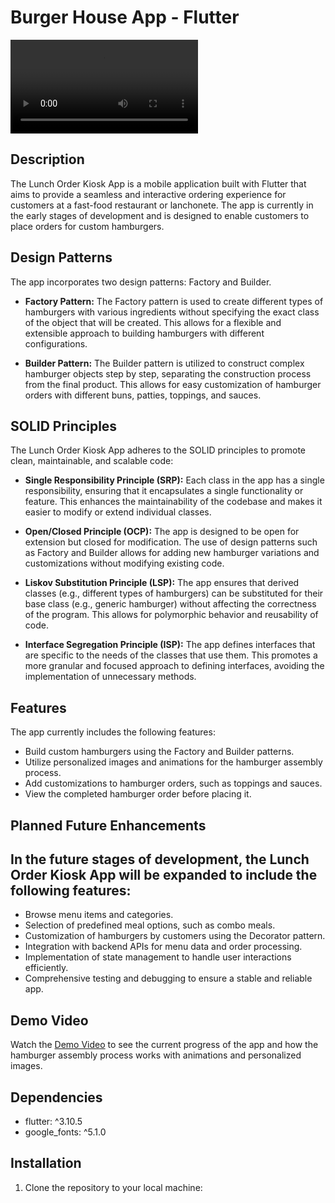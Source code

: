 # Burger House App - Flutter

![App Demo](https://www.dropbox.com/scl/fi/bqet1y05g9wx81gbz31qj/video-linkedin.mp4?rlkey=be1qrru0e1trnwbew272lkb4i&dl=0)

## Description

The Lunch Order Kiosk App is a mobile application built with Flutter that aims to provide a seamless and interactive ordering experience for customers at a fast-food restaurant or lanchonete. The app is currently in the early stages of development and is designed to enable customers to place orders for custom hamburgers.

## Design Patterns

The app incorporates two design patterns: Factory and Builder.

- **Factory Pattern:** The Factory pattern is used to create different types of hamburgers with various ingredients without specifying the exact class of the object that will be created. This allows for a flexible and extensible approach to building hamburgers with different configurations.

- **Builder Pattern:** The Builder pattern is utilized to construct complex hamburger objects step by step, separating the construction process from the final product. This allows for easy customization of hamburger orders with different buns, patties, toppings, and sauces.

## SOLID Principles

The Lunch Order Kiosk App adheres to the SOLID principles to promote clean, maintainable, and scalable code:

- **Single Responsibility Principle (SRP):** Each class in the app has a single responsibility, ensuring that it encapsulates a single functionality or feature. This enhances the maintainability of the codebase and makes it easier to modify or extend individual classes.

- **Open/Closed Principle (OCP):** The app is designed to be open for extension but closed for modification. The use of design patterns such as Factory and Builder allows for adding new hamburger variations and customizations without modifying existing code.

- **Liskov Substitution Principle (LSP):** The app ensures that derived classes (e.g., different types of hamburgers) can be substituted for their base class (e.g., generic hamburger) without affecting the correctness of the program. This allows for polymorphic behavior and reusability of code.

- **Interface Segregation Principle (ISP):** The app defines interfaces that are specific to the needs of the classes that use them. This promotes a more granular and focused approach to defining interfaces, avoiding the implementation of unnecessary methods.


## Features

The app currently includes the following features:

- Build custom hamburgers using the Factory and Builder patterns.
- Utilize personalized images and animations for the hamburger assembly process.
- Add customizations to hamburger orders, such as toppings and sauces.
- View the completed hamburger order before placing it.

## Planned Future Enhancements

In the future stages of development, the Lunch Order Kiosk App will be expanded to include the following features:
- 
- Browse menu items and categories.
- Selection of predefined meal options, such as combo meals.
- Customization of hamburgers by customers using the Decorator pattern.
- Integration with backend APIs for menu data and order processing.
- Implementation of state management to handle user interactions efficiently.
- Comprehensive testing and debugging to ensure a stable and reliable app.

## Demo Video

Watch the [Demo Video](https://www.dropbox.com/scl/fi/i4wxikmhnsyjefaixtbky/how-to-code-a-big-mac.mp4?rlkey=fhu9uw8nxf9vce1qf1logjsq7&dl=0) to see the current progress of the app and how the hamburger assembly process works with animations and personalized images.

## Dependencies

- flutter: ^3.10.5 
- google_fonts: ^5.1.0


## Installation

1. Clone the repository to your local machine: